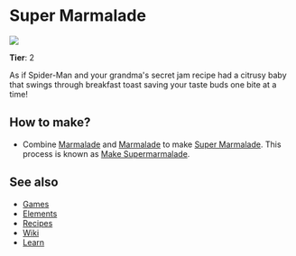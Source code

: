 # Super Marmalade

![](/wiki/images/item.supermarmalade.png)

**Tier**: 2

As if Spider-Man and your grandma's secret jam recipe had a citrusy baby that swings through breakfast toast saving your taste buds one bite at a time!

## How to make?

* Combine [Marmalade](/wiki/elements/marmalade) and [Marmalade](/wiki/elements/marmalade) to make [Super Marmalade](/wiki/elements/super-marmalade). This process is known as [Make Supermarmalade](/wiki/recipes/make-supermarmalade).

## See also

* [Games](/wiki/games)
* [Elements](/wiki/elements)
* [Recipes](/wiki/recipes)
* [Wiki](/wiki/index)
* [Learn](/learn/index)